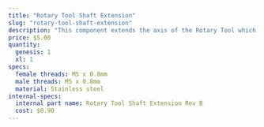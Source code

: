```yaml
---
title: "Rotary Tool Shaft Extension"
slug: "rotary-tool-shaft-extension"
description: "This component extends the axis of the Rotary Tool which may be useful when configured significantly off-plumb."
price: $5.00
quantity:
  genesis: 1
  xl: 1
specs:
  female threads: M5 x 0.8mm
  male threads: M5 x 0.8mm
  material: Stainless steel
internal-specs:
  internal part name: Rotary Tool Shaft Extension Rev B
  cost: $0.90
---
```

